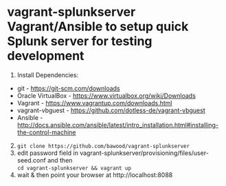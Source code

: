 # vagrant-splunkserver Vagrant/Ansible to setup quick Splunk server for testing development
1. Install Dependencies:
  * git - https://git-scm.com/downloads
  * Oracle VirtualBox - https://www.virtualbox.org/wiki/Downloads
  * Vagrant - https://www.vagrantup.com/downloads.html
  * vagrant-vbguest - https://github.com/dotless-de/vagrant-vbguest
  * Ansible - http://docs.ansible.com/ansible/latest/intro_installation.html#installing-the-control-machine
  2. ```git clone https://github.com/bawood/vagrant-splunkserver```
  3. edit password field in vagrant-splunkserver/provisioning/files/user-seed.conf and then  
    ```cd vagrant-splunkserver && vagrant up```
  4. wait & then point your browser at http://localhost:8088
